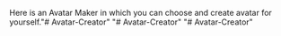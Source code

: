 Here is an Avatar Maker in which you can choose and create avatar for yourself."# Avatar-Creator" 
"# Avatar-Creator" 
"# Avatar-Creator" 
